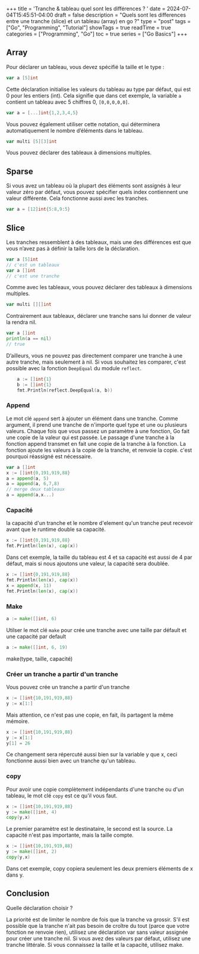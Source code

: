 +++
title = 'Tranche & tableau quel sont les différences ? '
date = 2024-07-04T15:45:51-04:00
draft = false
description = "Quels sont les differences entre une tranche (slice) et un tableau (array) en go ?"
type = "post"
tags = ["Go", "Programming", "Tutorial"]
showTags = true
readTime = true
categories = ["Programming", "Go"]
toc = true
series = ["Go Basics"]
+++

## Array

Pour déclarer un tableau, vous devez spécifié la taille et le type : 
```go
var a [5]int
```
Cette déclaration initialise les valeurs du tableau au type par défaut, qui est 0 pour les entiers (int). Cela signifie que dans cet exemple, la variable `a` contient un tableau avec 5 chiffres 0, `[0,0,0,0,0]`.

```go
var a = [...]int{1,2,3,4,5}
```
Vous pouvez également utiliser cette notation, qui déterminera automatiquement le nombre d’éléments dans le tableau.

```go
var multi [5][3]int
```
Vous pouvez déclarer des tableaux à dimensions multiples.

## Sparse
Si vous avez un tableau où la plupart des éléments sont assignés à leur valeur zéro par défaut, vous pouvez spécifier quels index contiennent une valeur différente. Cela fonctionne aussi avec les tranches.

```go
var a = [12]int{5:8,9:5}
```
## Slice
Les tranches ressemblent à des tableaux, mais une des différences est que vous n’avez pas à définir la taille lors de la déclaration.

```go
var a [5]int
// c'est un tableaux
var a []int
// c'est une tranche
```
Comme avec les tableaux, vous pouvez déclarer des tableaux à dimensions multiples.

```go
var multi [][]int
```
Contrairement aux tableaux, déclarer une tranche sans lui donner de valeur la rendra nil.

```go
var a []int
println(a == nil)
// true
```
D’ailleurs, vous ne pouvez pas directement comparer une tranche à une autre tranche, mais seulement à nil.
Si vous souhaitez les comparer, c'est possible avec la fonction `DeepEqual` du module `reflect`.    
```go
	a := []int{1}
	b := []int{1}
	fmt.Println(reflect.DeepEqual(a, b))
```
### Append 

Le mot clé `append` sert à ajouter un élément dans une tranche. Comme argument, il prend une tranche de n'importe quel type et une ou plusieurs valeurs. Chaque fois que vous passez un paramètre à une fonction, Go fait une copie de la valeur qui est passée. Le passage d'une tranche à la fonction append transmet en fait une copie de la tranche à la fonction. La fonction ajoute les valeurs à la copie de la tranche, et renvoie la copie. c'est pourquoi réassigné est nécessaire.

```go
var a []int
x := []int{0,191,919,88}
a = append(a, 5)
a = append(a, 6,7,8)
// merge deux tableaux
a = append(a,x...)
```
### Capacité
la capacité d'un tranche et le nombre d'element qu'un tranche peut recevoir avant que le runtime double sa capacité.
```go
x := []int{0,191,919,88}
fmt.Println(len(x), cap(x))
```
Dans cet exemple, la taille du tableau est 4 et sa capacité est aussi de 4 par défaut, mais si nous ajoutons une valeur, la capacité sera doublée.

```go
x := []int{0,191,919,88}
fmt.Println(len(x), cap(x))
x = append(x, 11)
fmt.Println(len(x), cap(x))
```
### Make
```go
a := make([]int, 6)
```
Utilser le mot clé `make` pour crée une tranche avec une taille par défault et une capacité par default

```go
a := make([]int, 6, 19)
```
make(type, taille, capacité)

### Créer un tranche a partir d'un tranche
Vous pouvez crée un tranche a partir d'un tranche 
```go
x := []int{10,191,919,88}
y := x[1:]
```
Mais attention, ce n'est pas une copie, en fait, ils partagent la même mémoire.
```go
x := []int{10,191,919,88}
y := x[1:]
y[1] = 26
```
Ce changement sera répercuté aussi bien sur la variable y que x, ceci fonctionne aussi bien avec un tranche qu'un tableau.

### copy 
Pour avoir une copie complètement indépendants d'une tranche ou d'un tableau, le mot clé `copy` est ce qu'il vous faut.
```go
x := []int{10,191,919,88}
y := make([]int, 4)
copy(y,x)
```
Le premier paramètre est le destinataire, le second est la source. La capacité n'est pas importante, mais la taille compte.

```go
x := []int{10,191,919,88}
y := make([]int, 2)
copy(y,x)
```
Dans cet exemple, copy copiera seulement les deux premiers éléments de x dans y.

## Conclusion 

Quelle déclaration choisir ?

La priorité est de limiter le nombre de fois que la tranche va grossir. S'il est possible que la tranche n'ait pas besoin de croître du tout (parce que votre fonction ne renvoie rien), utilisez une déclaration var sans valeur assignée pour créer une tranche nil. Si vous avez des valeurs par défaut, utilisez une tranche littérale. Si vous connaissez la taille et la capacité, utilisez make.
